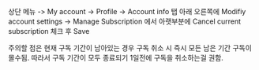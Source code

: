 상단 메뉴 -> My account -> Profile -> Account info 탭 아래 오른쪽에 Modifiy account settings -> Manage Subscription 에서 아랫부분에 Cancel current subscription 체크 후 Save

주의할 점은 현재 구독 기간이 남아있는 경우 구독 취소 시 즉시 모든 남은 기간 구독이 몰수됨. 따라서 구독 기간이 모두 종료되기 1일전에 구독을 취소하는걸 권함.